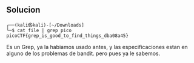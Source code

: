 
## Solucion

	┌──(kali㉿kali)-[~/Downloads]
	└─$ cat file | grep pico
	picoCTF{grep_is_good_to_find_things_dba08a45}

Es un Grep, ya la habiamos usado antes, y las especificaciones estan en alguno de los problemas de bandit. pero pues ya le sabemos.
